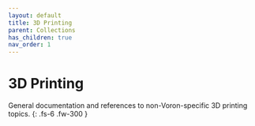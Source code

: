 ```yaml
---
layout: default
title: 3D Printing
parent: Collections
has_children: true
nav_order: 1
---
```


# 3D Printing

General documentation and references to non-Voron-specific 3D printing topics.
{: .fs-6 .fw-300 }
